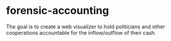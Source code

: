 # forensic-accounting
The goal is to create a web visualizer to hold politicians and other cooperations accountable for the inflow/outflow of their cash.
